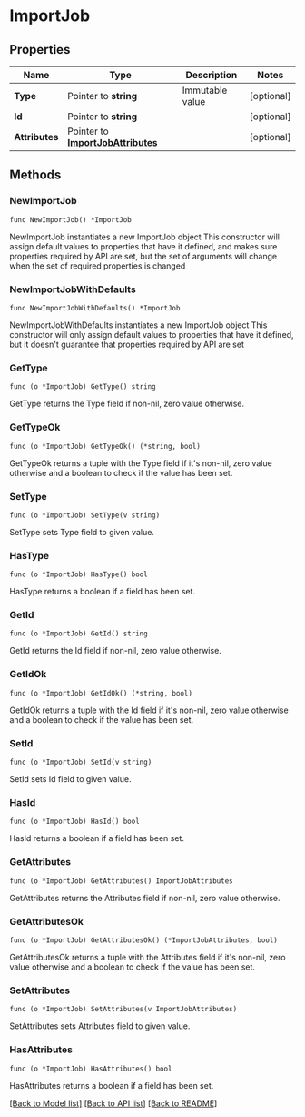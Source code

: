 # ImportJob

## Properties

Name | Type | Description | Notes
------------ | ------------- | ------------- | -------------
**Type** | Pointer to **string** | Immutable value | [optional] 
**Id** | Pointer to **string** |  | [optional] 
**Attributes** | Pointer to [**ImportJobAttributes**](ImportJobAttributes.md) |  | [optional] 

## Methods

### NewImportJob

`func NewImportJob() *ImportJob`

NewImportJob instantiates a new ImportJob object
This constructor will assign default values to properties that have it defined,
and makes sure properties required by API are set, but the set of arguments
will change when the set of required properties is changed

### NewImportJobWithDefaults

`func NewImportJobWithDefaults() *ImportJob`

NewImportJobWithDefaults instantiates a new ImportJob object
This constructor will only assign default values to properties that have it defined,
but it doesn't guarantee that properties required by API are set

### GetType

`func (o *ImportJob) GetType() string`

GetType returns the Type field if non-nil, zero value otherwise.

### GetTypeOk

`func (o *ImportJob) GetTypeOk() (*string, bool)`

GetTypeOk returns a tuple with the Type field if it's non-nil, zero value otherwise
and a boolean to check if the value has been set.

### SetType

`func (o *ImportJob) SetType(v string)`

SetType sets Type field to given value.

### HasType

`func (o *ImportJob) HasType() bool`

HasType returns a boolean if a field has been set.

### GetId

`func (o *ImportJob) GetId() string`

GetId returns the Id field if non-nil, zero value otherwise.

### GetIdOk

`func (o *ImportJob) GetIdOk() (*string, bool)`

GetIdOk returns a tuple with the Id field if it's non-nil, zero value otherwise
and a boolean to check if the value has been set.

### SetId

`func (o *ImportJob) SetId(v string)`

SetId sets Id field to given value.

### HasId

`func (o *ImportJob) HasId() bool`

HasId returns a boolean if a field has been set.

### GetAttributes

`func (o *ImportJob) GetAttributes() ImportJobAttributes`

GetAttributes returns the Attributes field if non-nil, zero value otherwise.

### GetAttributesOk

`func (o *ImportJob) GetAttributesOk() (*ImportJobAttributes, bool)`

GetAttributesOk returns a tuple with the Attributes field if it's non-nil, zero value otherwise
and a boolean to check if the value has been set.

### SetAttributes

`func (o *ImportJob) SetAttributes(v ImportJobAttributes)`

SetAttributes sets Attributes field to given value.

### HasAttributes

`func (o *ImportJob) HasAttributes() bool`

HasAttributes returns a boolean if a field has been set.


[[Back to Model list]](../README.md#documentation-for-models) [[Back to API list]](../README.md#documentation-for-api-endpoints) [[Back to README]](../README.md)


